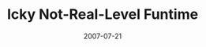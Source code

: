 ---
mission_id: icky
editorsChoice:
title: "Icky Not-Real-Level Funtime"
authors: 
    - "Tom Resnick"
date: 2007-07-21
filename: "icky.zip"
description: "Please don't think this level is supposed to be serious; it was originally just a testing ground for other components -n- stuff"
cover:
levelReplaced:	SECBASE
difficulty: no
bm:	yes
fme: yes
wax: yes
three_do: no
voc: no
gmd: yes
vue: no
lfd: no
base: "New level from scratch" 
editors: "Dark Forge FAT, DF BM Converter 1.0.1(FAT), DF FME/WAX Editor 1.0 FAT"

---